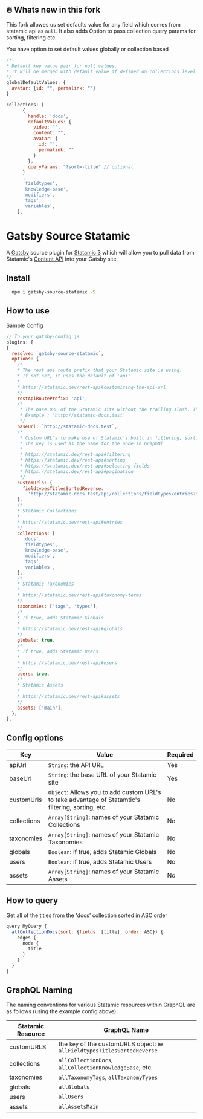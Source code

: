 ## 🔥 Whats new in this fork

This fork allowes us set defaults value for any field which comes from statamic api as `null`. It also adds Option to pass collection query params for sorting, filtering etc.

You have option to set default values globally or collection based

```js
/*
* Default key value pair for null values.
* It will be merged with default value if defined on collections level
*/
globalDefaultValues: { 
  avatar: {id: "", permalink: ""}
}

collections: [
      { 
        handle: 'docs', 
        defaultValues: { 
          video: "",
          content: "",
          avatar: {
            id: "",
            permalink: ""
          }
        },
        queryParams: "?sort=-title" // optional
      }
      ,
      'fieldtypes',
      'knowledge-base',
      'modifiers',
      'tags',
      'variables',
    ],
```


# Gatsby Source Statamic

A [Gatsby](https://www.gatsbyjs.org/) source plugin for [Statamic 3](https://statamic.dev/) which will allow you to pull
data from Statamic's [Content API](https://statamic.dev/rest-api) into your Gatsby site.

## Install

```bash
  npm i gatsby-source-statamic -S
```

## How to use

Sample Config

```javascript
// In your gatsby-config.js
plugins: [
{
  resolve: `gatsby-source-statamic`,
  options: {
    /*
    * The rest api route prefix that your Statamic site is using.
    * If not set, it uses the default of 'api'
    *
    * https://statamic.dev/rest-api#customizing-the-api-url
    */
    restApiRoutePrefix: 'api',
    /*
     * The base URL of the Statamic site without the trailing slash. This is required.
     * Example : 'http://statamic-docs.test'
     */
    baseUrl: `http://statamic-docs.test`,
    /*
     * Custom URL's to make use of Statamic's built in filtering, sorting, pagination, etc.
     * The key is used as the name for the node in GraphQl
     *
     * https://statamic.dev/rest-api#filtering
     * https://statamic.dev/rest-api#sorting
     * https://statamic.dev/rest-api#selecting-fields
     * https://statamic.dev/rest-api#pagination
     */
    customUrls: {
      fieldtypesTitlesSortedReverse:
        'http://statamic-docs.test/api/collections/fieldtypes/entries?sort=-title',
    },
    /*
    * Statamic Collections
    *
    * https://statamic.dev/rest-api#entries
    */
    collections: [
      'docs',
      'fieldtypes',
      'knowledge-base',
      'modifiers',
      'tags',
      'variables',
    ],
    /*
    * Statamic Taxonomies
    *
    * https://statamic.dev/rest-api#taxonomy-terms
    */
    taxonomies: ['tags', 'types'],
    /*
    * If true, adds Statamic Globals
    *
    * https://statamic.dev/rest-api#globals
    */
    globals: true,
    /*
    * If true, adds Statamic Users
    *
    * https://statamic.dev/rest-api#users
    */
    users: true,
    /*
    * Statamic Assets
    *
    * https://statamic.dev/rest-api#assets
    */
    assets: ['main'],
  },
},
```

## Config options

| Key         | Value                                                                                              | Required |
| ----------- | -------------------------------------------------------------------------------------------------- | -------- |
| apiUrl      | `String`: the API URL                                                                              | Yes      |
| baseUrl     | `String`: the base URL of your Statamic site                                                       | Yes      |
| customUrls  | `Object`: Allows you to add custom URL's to take advantage of Statamtic's filtering, sorting, etc. | No       |
| collections | `Array[String]`: names of your Statamic Collections                                                | No       |
| taxonomies  | `Array[String]`: names of your Statamic Taxonomies                                                 | No       |
| globals     | `Boolean`: if true, adds Statamic Globals                                                          | No       |
| users       | `Boolean`: if true, adds Statamic Users                                                            | No       |
| assets      | `Array[String]`: names of your Statamic Assets                                                     | No       |

## How to query

Get all of the titles from the 'docs' collection sorted in ASC order

```javascript
query MyQuery {
  allCollectionDocs(sort: {fields: [title], order: ASC}) {
    edges {
      node {
        title
      }
    }
  }
}
```

## GraphQL Naming

The naming conventions for various Statamic resources within GraphQL are as follows (using the example config above):

| Statamic Resource | GraphQL Name                                                              |
| ----------------- | ------------------------------------------------------------------------- |
| customURLS        | the `key` of the customURLS object: ie `allFieldtypesTitlesSortedReverse` |
| collections       | `allCollectionDocs`, `allCollectionKnowledgeBase`, etc.                   |
| taxonomies        | `allTaxonomyTags`, `allTaxonomyTypes`                                     |
| globals           | `allGlobals`                                                              |
| users             | `allUsers`                                                                |
| assets            | `allAssetsMain`                                                           |

